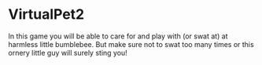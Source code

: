 # VirtualPet2
In this game you will be able to care for and play with (or swat at) at harmless little bumblebee.
But make sure not to swat too many times or this ornery little guy will surely sting you!
